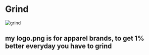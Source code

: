 # Grind
![grind](https://github.com/user-attachments/assets/13efd846-b50d-41d5-9a8e-6cdb95778d08)
## my logo.png is for apparel brands, to get 1% better everyday you have to grind
